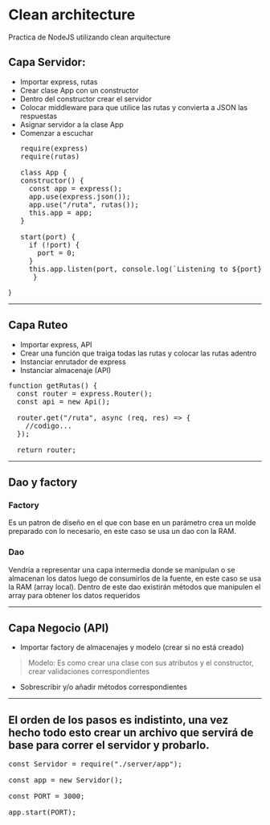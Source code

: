 # Clean architecture

Practica de NodeJS utilizando clean arquitecture

## Capa Servidor:

- Importar express, rutas
- Crear clase App con un constructor
- Dentro del constructor crear el servidor
- Colocar middleware para que utilice las rutas y convierta a JSON las respuestas
- Asignar servidor a la clase App
- Comenzar a escuchar
  <pre>
  require(express)
  require(rutas)

  class App {
  constructor() {
    const app = express();
    app.use(express.json());
    app.use("/ruta", rutas());
    this.app = app;
  }

  start(port) {
    if (!port) {
      port = 0;
    }
    this.app.listen(port, console.log(`Listening to ${port}`));
     }
}
</pre>

---

## Capa Ruteo

- Importar express, API
- Crear una función que traiga todas las rutas y colocar las rutas adentro
- Instanciar enrutador de express
- Instanciar almacenaje (API)

<pre>
function getRutas() {
  const router = express.Router();
  const api = new Api();

  router.get("/ruta", async (req, res) => {
    //codigo...
  });

  return router;
</pre>

---

## Dao y factory

### Factory

Es un patron de diseño en el que con base en un parámetro crea un molde preparado con lo necesario, en este caso se usa un dao con la RAM.

### Dao

Vendría a representar una capa intermedia donde se manipulan o se almacenan los datos luego de consumirlos de la fuente, en este caso se usa la RAM (array local). Dentro de este dao existirán métodos que manipulen el array para obtener los datos requeridos

---

## Capa Negocio (API)

- Importar factory de almacenajes y modelo (crear si no está creado)

> Modelo: Es como crear una clase con sus atributos y el constructor, crear validaciones correspondientes

- Sobrescribir y/o añadir métodos correspondientes

---

## El orden de los pasos es indistinto, una vez hecho todo esto crear un archivo que servirá de base para correr el servidor y probarlo.

<pre>
const Servidor = require("./server/app");

const app = new Servidor();

const PORT = 3000;

app.start(PORT);

</pre>

